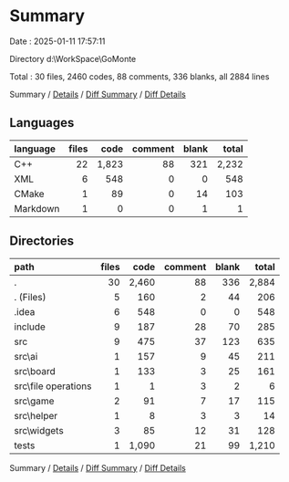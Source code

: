 # Summary

Date : 2025-01-11 17:57:11

Directory d:\\WorkSpace\\GoMonte

Total : 30 files,  2460 codes, 88 comments, 336 blanks, all 2884 lines

Summary / [Details](details.md) / [Diff Summary](diff.md) / [Diff Details](diff-details.md)

## Languages
| language | files | code | comment | blank | total |
| :--- | ---: | ---: | ---: | ---: | ---: |
| C++ | 22 | 1,823 | 88 | 321 | 2,232 |
| XML | 6 | 548 | 0 | 0 | 548 |
| CMake | 1 | 89 | 0 | 14 | 103 |
| Markdown | 1 | 0 | 0 | 1 | 1 |

## Directories
| path | files | code | comment | blank | total |
| :--- | ---: | ---: | ---: | ---: | ---: |
| . | 30 | 2,460 | 88 | 336 | 2,884 |
| . (Files) | 5 | 160 | 2 | 44 | 206 |
| .idea | 6 | 548 | 0 | 0 | 548 |
| include | 9 | 187 | 28 | 70 | 285 |
| src | 9 | 475 | 37 | 123 | 635 |
| src\\ai | 1 | 157 | 9 | 45 | 211 |
| src\\board | 1 | 133 | 3 | 25 | 161 |
| src\\file operations | 1 | 1 | 3 | 2 | 6 |
| src\\game | 2 | 91 | 7 | 17 | 115 |
| src\\helper | 1 | 8 | 3 | 3 | 14 |
| src\\widgets | 3 | 85 | 12 | 31 | 128 |
| tests | 1 | 1,090 | 21 | 99 | 1,210 |

Summary / [Details](details.md) / [Diff Summary](diff.md) / [Diff Details](diff-details.md)